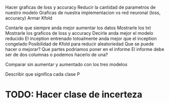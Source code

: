 Hacer graficas de loss y accuracy
Reducir la cantidad de parametros de nuestro modelo
Graficas de nuestra implementacion vs red neuronal (loss, accuracy)
Armar Kfold


Contarle que siempre anda mejor aumentar los datos
Mostrarle los txt
Mostrarle los graficos de loss y accuracy
Decirle anda mejor el modelo reducido 
El inception entrenado totoalmente anda mejor que el inception congelado
Posibilidad de Kfold para reducir aleatoriedad
Que se puede hacer o mejorar?
Que partes podriamos poner en el informe
El informe debe ser de dos columnas o podemos hacerlo de una?

Comparar sin aumentar y aumentado con los tres modelos



Describir que significa cada clase 
P


# TODO: Hacer clase de incerteza
